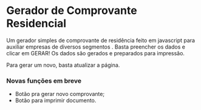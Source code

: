 # Gerador de Comprovante Residencial

Um gerador simples de comprovante de residência feito em javascript para auxiliar empresas de diversos segmentos .
Basta preencher os dados e clicar em GERAR! Os dados são gerados e preparados para impressão.

Para gerar um novo, basta atualizar a página.

### Novas funções em breve
- Botão pra gerar novo comprovante;
- Botão para imprimir documento.
